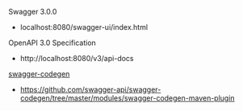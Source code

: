 Swagger 3.0.0

* localhost:8080/swagger-ui/index.html

OpenAPI 3.0 Specification

* http://localhost:8080/v3/api-docs

[swagger-codegen](swagger-codegen)

* https://github.com/swagger-api/swagger-codegen/tree/master/modules/swagger-codegen-maven-plugin
